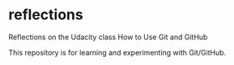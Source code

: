 # reflections
Reflections on the Udacity class How to Use Git and GitHub

This repository is for learning and experimenting with Git/GitHub.

